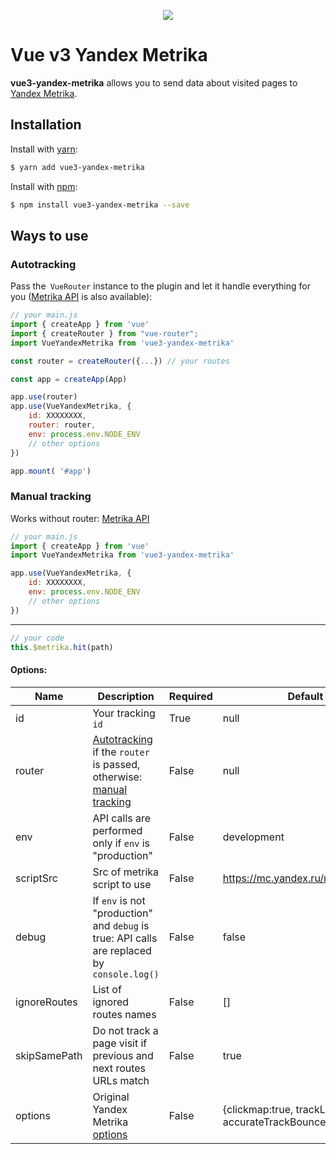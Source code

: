 <p align="center">
    <img src="https://i.imgur.com/iu7VdZ7.png" />
</p>


# Vue v3 Yandex Metrika

**vue3-yandex-metrika** allows you to send data about visited pages to [Yandex Metrika].

## Installation

Install with [yarn]:

```bash
$ yarn add vue3-yandex-metrika
```

Install with [npm]:

```bash
$ npm install vue3-yandex-metrika --save
```


## Ways to use

### <a name="autotracking">Autotracking</a>

Pass the` VueRouter` instance to the plugin and let it handle everything for you ([Metrika API] is also available):
```javascript
// your main.js
import { createApp } from 'vue'
import { createRouter } from "vue-router";
import VueYandexMetrika from 'vue3-yandex-metrika'                               

const router = createRouter({...}) // your routes

const app = createApp(App)

app.use(router)
app.use(VueYandexMetrika, {
	id: XXXXXXXX,
	router: router,
	env: process.env.NODE_ENV
    // other options
})

app.mount( '#app')
```


### <a name="manual">Manual tracking</a>

Works without router: [Metrika API]
```javascript
// your main.js
import { createApp } from 'vue'
import VueYandexMetrika from 'vue3-yandex-metrika'                               

app.use(VueYandexMetrika, {
	id: XXXXXXXX,
	env: process.env.NODE_ENV
    // other options
})
```
___

```javascript
// your code
this.$metrika.hit(path)
```

#### Options:

| Name           | Description                                                                                             | Required | Default                                                    |
| -------------- | ------------------------------------------------------------------------------------------------------- | -------- | ---------------------------------------------------------- |
| id             | Your tracking `id`                                                                                      | True     | null                                                       |
| router         | [Autotracking](#autotracking) if the `router` is passed, otherwise: [manual tracking](#manual-tracking) | False    | null                                                       |
| env            | API calls are performed only if `env` is "production"                                                   | False    | development                                                |
| scriptSrc      | Src of metrika script to use                                                                            | False    | https://mc.yandex.ru/metrika/tag.js                        |
| debug          | If `env` is not "production" and `debug` is true: API calls are replaced by `console.log()`             | False    | false                                                      |
| ignoreRoutes   | List of ignored routes names                                                                            | False    | []                                                         |
| skipSamePath   | Do not track a page visit if previous and next routes URLs match                                        | False    | true                                                       |
| options        | Original Yandex Metrika [options](https://yandex.ru/support/metrika/code/counter-initialize.html)       | False    | {clickmap:true, trackLinks:true, accurateTrackBounce:true} |

[Yandex Metrika]: https://metrika.yandex.ru
[yarn]: https://yarnpkg.com
[npm]: https://npmjs.com
[Metrika API]: https://yandex.ru/support/metrika/objects/method-reference.html
